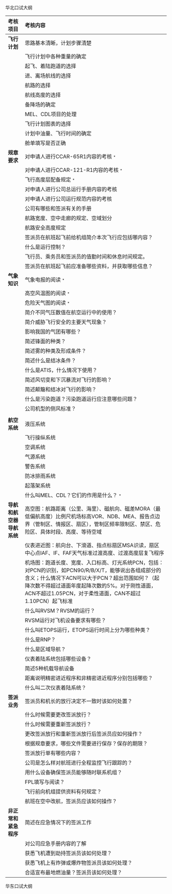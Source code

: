 华北口试大纲

| **考核项目** | **考核内容** |
| :--- | :--- |
| **飞行计划** | 思路基本清晰，计划步骤清楚 |
|  | 飞行计划中各种重量的确定 |
|  | 起飞、着陆跑道的选择 |
|  | 进、离场航线的选择 |
|  | 航路的选择 |
|  | 航线高度的选择 |
|  | 备降场的确定 |
|  | MEL、CDL项目的处理 |
|  | 飞行计划图表的选择 |
|  | 计划中油量、飞行时间的确定 |
|  | 舱单填写是否正确 |
| **规章要求** | 对申请人进行CCAR-65R1内容的考核﹡ |
|  | 对申请人进行CCAR-121-R1内容的考核﹡ |
|  | 飞行高度层配备规定﹡ |
|  | 对申请人进行公司总运行手册内容的考核 |
|  | 对申请人进行公司运行规范内容的考核 |
|  | 公司有哪些和签派有关的手册 |
|  | 航路宽度、空中走廊的规定、空域划分 |
|  | 航路安全高度规定 |
|  | 签派员在航班起飞前给机组简介本次飞行应包括哪内容？ |
|  | 什么是运行控制？ |
|  | 飞行员、乘务员和签派员的值勤时间和休息时间规定。 |
|  | 签派员在航班起飞前应准备哪些资料，并获取哪些信息？ |
| **气象知识** | 气象电报的阅读﹡ |
|  | 高空风温图的阅读﹡ |
|  | 危险天气图的阅读﹡ |
|  | 简介不同气压数值在航空运行中的使用？ |
|  | 简介威胁飞行安全的主要天气现象？ |
|  | 影响我国的气团有哪些？ |
|  | 简述锋面的种类？ |
|  | 简述雾的种类及形成条件？ |
|  | 简述什么是结冰条件？ |
|  | 什么是ATIS，什么情况下使用？ |
|  | 简述风切变和下沉暴流对飞行的影响？ |
|  | 简述颠簸和结冰对飞行的影响？ |
|  | 什么是污染跑道？污染跑道运行应注意哪些问题？ |
|  | 公司机型的侧风标准？ |
|  |  |
| **航空系统** | 液压系统 |
|  | 飞行操纵系统 |
|  | 空调系统 |
|  | 气源系统 |
|  | 警告系统 |
|  | 防冰排雨系统 |
|  | 起落架系统 |
|  | 什么叫MEL、CDL？它们的作用是什么？﹡ |
| **导航和航空器导航系统** | 高空图：航路距离（公里、海里）、磁航向、磁差MORA（最低偏航高度）比例尺机场标高VOR、NDB、MEA、报告点边界（管制区、情报区、扇区），管制区频率限制区、禁区、危险区、具体时段、高度、等待空域 |
|  | 仪表进近图：航向台、下滑道、指点标扇区MSA识读，扇区中心点IAF、IF、FAF天气标准过渡高度、过渡高度层复飞程序 |
|  | 机场图：跑道长度、宽度、入口标高、灯光系统PCN，包括：对PCN的识别，如PCN90/R/B/X/T，能够说出各组成部分的含义；什么情况下ACN可以大于PCN？超出范围如何？（起降次数不得超过道面年度起降次数的5%。对于刚性道面，ACN不超过1.05PCN，对于柔性道面，CAN不超过1.10PCN）起飞标准 |
|  | 什么叫RVSM？RVSM的运行？ |
|  | RVSM运行对飞机设备要求有哪些？ |
|  | 什么叫ETOPS运行，ETOPS运行时间上分为哪些种类？ |
|  | 什么是RNP？ |
|  | 什么是区域导航？ |
|  | 仪表着陆系统包括哪些设备？ |
|  | 简述5种机载导航设备 |
|  | 距离说明精密进近程序和非精密进近程序分别包括哪些？ |
|  | 什么叫二次仪表着陆系统？ |
| **签派业务** | 签派员和机长的放行决定不一致时该如何处置？ |
|  | 什么时候需要更改签派放行？ |
|  | 什么时候需要重新签派放行？ |
|  | 更改签派放行和重新签派放行后签派员应如何操作？ |
|  | 根据规章要求，哪些文件需要进行保存？保存的期限？ |
|  | 签派放行单有哪些内容？ |
|  | 公司是怎么样对航班进行全程监控飞行跟踪的？ |
|  | 用什么设备确保签派员能够随时联系机组？ |
|  | FPL填写与阅读？ |
|  | 飞行前向机组提供资料有何规定？ |
|  | 航班在空中改航，签派员应该如何操作？ |
| **非正常和紧急程序** | 简述在应急情况下的签派工作 |
|  | 对公司应急手册内容的了解 |
|  | 获悉飞机遭到劫持签派员该如何处理？ |
|  | 获悉飞机上有炸弹或爆炸物签派员该如何处理？ |
|  | 合适宣布最地燃油量？签派员该如何处理？ |

华东口试大纲

